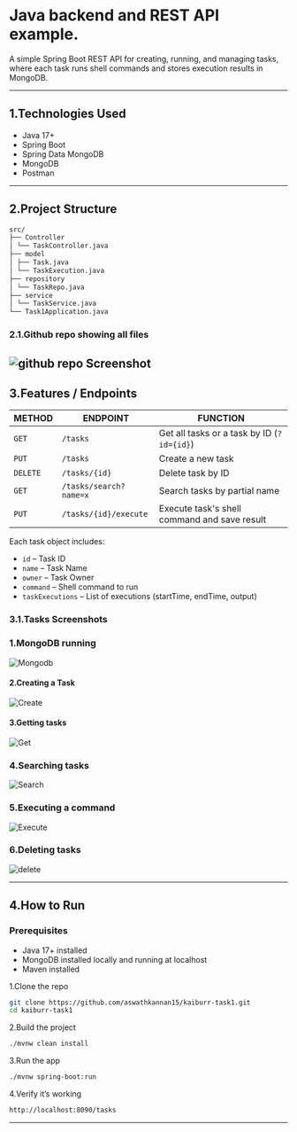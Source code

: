 # Java backend and REST API example.

A simple Spring Boot REST API for creating, running, and managing tasks, where each task runs shell commands and stores execution results in MongoDB.

---

## 1.Technologies Used

- Java 17+
- Spring Boot
- Spring Data MongoDB
- MongoDB 
- Postman

---
## 2.Project Structure
```bash
src/
├── Controller
│ └── TaskController.java
├── model
│ ├── Task.java
│ └── TaskExecution.java
├── repository
│ └── TaskRepo.java
├── service
│ └── TaskService.java
└── Task1Application.java
```
### 2.1.Github repo showing all files
![github repo Screenshot](screenshots/github.png)
---
## 3.Features / Endpoints

| METHOD | ENDPOINT                  | FUNCTION                                      |
|--------|---------------------------|-----------------------------------------------|
| `GET`  | `/tasks`                  | Get all tasks or a task by ID (`?id={id}`)    |
| `PUT`  | `/tasks`                  | Create a new task                             |
| `DELETE` | `/tasks/{id}`           | Delete task by ID                             |
| `GET`  | `/tasks/search?name=x`    | Search tasks by partial name                  |
| `PUT`  | `/tasks/{id}/execute`     | Execute task's shell command and save result  |

Each task object includes:
- `id` – Task ID
- `name` – Task Name
- `owner` – Task Owner
- `command` – Shell command to run
- `taskExecutions` – List of executions (startTime, endTime, output)

### 3.1.Tasks Screenshots

### 1.MongoDB running
![Mongodb](screenshots/mongodb_showing.png)

#### 2.Creating a Task
![Create](screenshots/create_task.png)

#### 3.Getting tasks
![Get](screenshots/get_all_tasks.png)

### 4.Searching tasks
![Search](screenshots/search_by_id.png)

### 5.Executing a command
![Execute](screenshots/Execute%20task.png)

### 6.Deleting tasks
![delete](screenshots/delete_task.png)

---
## 4.How to Run 
### Prerequisites
- Java 17+ installed
- MongoDB installed locally and running at localhost
- Maven installed

1.Clone the repo
```bash
git clone https://github.com/aswathkannan15/kaiburr-task1.git
cd kaiburr-task1
```
2.Build the project
```bash
./mvnw clean install
```
3.Run the app
```bash
./mvnw spring-boot:run
```
4.Verify it’s working
```bash
http://localhost:8090/tasks
```
---

